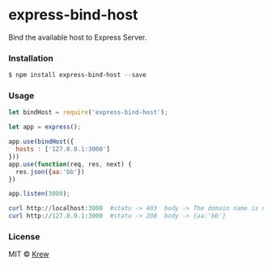 # express-bind-host
Bind the available  host to Express Server.


### Installation
```powershell
$ npm install express-bind-host --save
```

### Usage
```javascript
let bindHost = require('express-bind-host');

let app = express();

app.use(bindHost({
  hosts : ['127.0.0.1:3000']
}))
app.use(function(req, res, next) {
  res.json({aa:'bb'})
})

app.listen(3000);
```

```powershell
curl http://localhost:3000  #statu -> 403  body -> The domain name is not bound!
curl http://127.0.0.1:3000  #statu -> 200  body -> {aa:'bb'}
```

### License
MIT  © [Krew](https://github.com/t2krew)